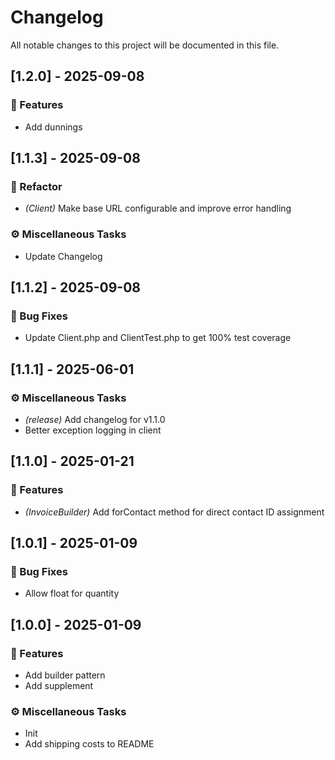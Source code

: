 # Changelog

All notable changes to this project will be documented in this file.

## [1.2.0] - 2025-09-08

### 🚀 Features

- Add dunnings

## [1.1.3] - 2025-09-08

### 🚜 Refactor

- _(Client)_ Make base URL configurable and improve error handling

### ⚙️ Miscellaneous Tasks

- Update Changelog

## [1.1.2] - 2025-09-08

### 🐛 Bug Fixes

- Update Client.php and ClientTest.php to get 100% test coverage

## [1.1.1] - 2025-06-01

### ⚙️ Miscellaneous Tasks

- _(release)_ Add changelog for v1.1.0
- Better exception logging in client

## [1.1.0] - 2025-01-21

### 🚀 Features

- _(InvoiceBuilder)_ Add forContact method for direct contact ID assignment

## [1.0.1] - 2025-01-09

### 🐛 Bug Fixes

- Allow float for quantity

## [1.0.0] - 2025-01-09

### 🚀 Features

- Add builder pattern
- Add supplement

### ⚙️ Miscellaneous Tasks

- Init
- Add shipping costs to README

<!-- generated by git-cliff -->
